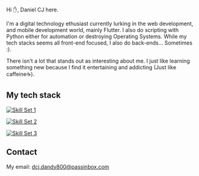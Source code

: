 Hi ✋, Daniel CJ here.

I'm a digital technology ethusiast currently lurking in the web development, and mobile development world, mainly Flutter. I also do scripting with Python either for automation or destroying Operating Systems. While my tech stacks seems all front-end focused, I also do back-ends... Sometimes :). 

There isn't a lot that stands out as interesting about me. I just like learning something new because I find it entertaining and addicting (Just like caffeine☕).

## My tech stack

[![Skill Set 1](https://skillicons.dev/icons?i=flutter,react,tailwind,nodejs,git,firebase,supabase,githubactions
)](https://skillicons.dev)

[![Skill Set 2](https://skillicons.dev/icons?i=html,css,js,py,dart,postgres,sqlite,md,bash,regex
)](https://skillicons.dev)

[![Skill Set 3](https://skillicons.dev/icons?i=vscode,atom,anaconda,figma,ps,materialui,github,linux,ubuntu,debian,
)](https://skillicons.dev)


## Contact

My email: dcj.dandy800@passinbox.com
